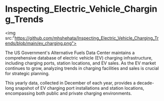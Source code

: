# Inspecting_Electric_Vehicle_Charging_Trends

<img src:"https://github.com/mhshehata/Inspecting_Electric_Vehicle_Charging_Trends/blob/main/ev_charging.png">

The US Government's Alternative Fuels Data Center maintains a comprehensive database of electric vehicle (EV) charging infrastructure, including charging ports, station locations, and EV sales. As the EV market continues to grow, analyzing trends in charging facilities and sales is crucial for strategic planning.

This yearly data, collected in December of each year, provides a decade-long snapshot of EV charging port installations and station locations, encompassing both public and private charging environments.
